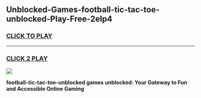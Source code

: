
## Unblocked-Games-football-tic-tac-toe-unblocked-Play-Free-2elp4
<h3>
<a href="https://premium76.site?title=football-tic-tac-toe-unblocked&ref=23A">CLICK TO PLAY</a></h3>
<hr>

<h3>
<a href="https://premium76.site?title=football-tic-tac-toe-unblocked&ref=23A">CLICK 2 PLAY</a>
  
</h3>

<a href="https://premium76.site?title=football-tic-tac-toe-unblocked&ref=23A"><img src="https://clearcache.store/games.png"></a>


**football-tic-tac-toe-unblocked games unblocked: Your Gateway to Fun and Accessible Online Gaming**
